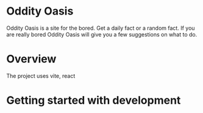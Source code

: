 # Oddity Oasis

Oddity Oasis is a site for the bored. Get a daily fact or a random fact. If you are really bored Oddity Oasis will give you a few suggestions on what to do.

# Overview

The project uses vite, react

# Getting started with development





